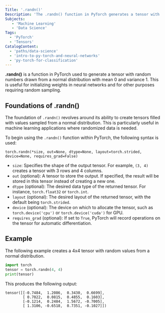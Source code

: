 ```yaml
---
Title: '.randn()'
Description: 'The .randn() function in PyTorch generates a tensor with random numbers drawn from a normal distribution with mean 0 and variance 1.'
Subjects:
   - 'Machine Learning'
   - 'Data Science'
Tags:
  - 'PyTorch'
  - 'Tensors'
CatalogContent:
  - 'paths/data-science'
  - 'intro-to-py-torch-and-neural-networks'
  - 'py-torch-for-classification'
---
```


**.randn()** is a function in PyTorch used to generate a tensor with random numbers drawn from a normal distribution with mean 0 and variance 1. This is useful for initializing weights in neural networks and for other purposes requiring random sampling.

## Foundations of .randn()

The foundation of `.randn()` revolves around its ability to create tensors filled with values sampled from a normal distribution. This is particularly useful in machine learning applications where randomized data is needed.

To begin using the `.randn()` function within PyTorch, the following syntax is used:

```pseudo
torch.randn(*size, out=None, dtype=None, layout=torch.strided, device=None, requires_grad=False)
```

- `size`: Specifies the shape of the output tensor. For example, `(3, 4)` creates a tensor with 3 rows and 4 columns.
- `out` (optional): A tensor to store the output. If specified, the result will be stored in this tensor instead of creating a new one.
- `dtype` (optional): The desired data type of the returned tensor. For instance, `torch.float32` or `torch.int`.
- `layout` (optional): The desired layout of the returned tensor, with the default being `torch.strided`.
- `device` (optional): The device on which to allocate the tensor, such as `torch.device('cpu')` or `torch.device('cuda')` for GPU.
- `requires_grad` (optional): If set to `True`, PyTorch will record operations on the tensor for automatic differentiation.

## Example

The following example creates a 4x4 tensor with random values from a normal distribution.

```py
import torch
tensor = torch.randn(4, 4)
print(tensor)
```

This produces the following output:

```shell
tensor([[-0.7484,  1.2086,  0.3430,  0.6699],
        [ 0.7022,  0.0815,  0.4855,  0.1603],
        [-0.1214,  0.2484,  1.5672, -0.7005],
        [ 1.3106, -0.6518,  0.7351, -0.1027]])
```